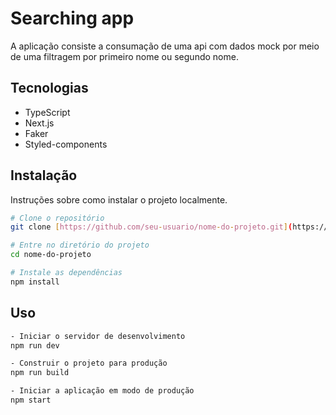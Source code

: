 # Searching app

A aplicação consiste a consumação de uma api com dados mock por meio de uma filtragem por primeiro nome ou segundo nome.


## Tecnologias
- TypeScript
- Next.js
- Faker
- Styled-components
## Instalação

Instruções sobre como instalar o projeto localmente.

```bash
# Clone o repositório
git clone [https://github.com/seu-usuario/nome-do-projeto.git](https://github.com/Ryanluc7reis/searching-app.git)

# Entre no diretório do projeto
cd nome-do-projeto

# Instale as dependências
npm install

```
## Uso
```bash
- Iniciar o servidor de desenvolvimento
npm run dev

- Construir o projeto para produção
npm run build

- Iniciar a aplicação em modo de produção
npm start
````

